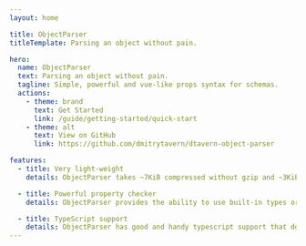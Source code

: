 ```yaml
---
layout: home

title: ObjectParser
titleTemplate: Parsing an object without pain.

hero:
  name: ObjectParser
  text: Parsing an object without pain.
  tagline: Simple, powerful and vue-like props syntax for schemas.
  actions:
    - theme: brand
      text: Get Started
      link: /guide/getting-started/quick-start
    - theme: alt
      text: View on GitHub
      link: https://github.com/dmitrytavern/dtavern-object-parser

features:
  - title: Very light-weight
    details: ObjectParser takes ~7KiB compressed without gzip and ~3KiB with.

  - title: Powerful property checker
    details: ObjectParser provides the ability to use built-in types or own for property type validation, set a default value, a custom validator, and have other useful functions.

  - title: TypeScript support
    details: ObjectParser has good and handy typescript support that doesn't require you to write extra code and has smart autocomplete.
---
```

